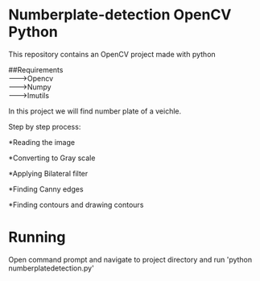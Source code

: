 # Numberplate-detection OpenCV Python

This repository contains an OpenCV project made with python

##Requirements\
--->Opencv\
--->Numpy\
--->Imutils

In this project we will find number plate of a veichle.

Step by step process:

*Reading the image

*Converting to Gray scale

*Applying Bilateral filter

*Finding Canny edges

*Finding contours and drawing contours

# Running
Open command prompt and navigate to project directory and run 'python numberplatedetection.py' 
